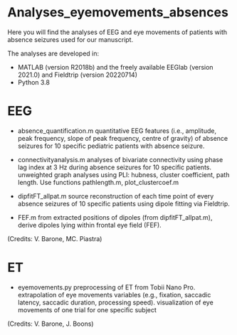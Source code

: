 # Analyses_eyemovements_absences
Here you will find the analyses of EEG and eye movements of patients with absence seizures used for our manuscript. 



The analyses are developed in:
- MATLAB (version R2018b) and the freely available EEGlab (version 2021.0) and Fieldtrip (version 20220714)
- Python 3.8

# EEG 
- absence_quantification.m
quantitative EEG features (i.e., amplitude, peak frequency, slope of peak frequency, centre of gravity) of absence seizures for 10 specific pediatric patients with absence seizure. 

- connectivityanalysis.m
analyses of bivariate connectivity using phase lag index at 3 Hz during absence seizures for 10 specific patients. 
unweighted graph analyses using PLI: hubness, cluster coefficient, path length. Use functions pathlength.m, plot_clustercoef.m

- dipfitFT_allpat.m 
source reconstruction of each time point of every absence seizures of 10 specific patients using dipole fitting via Fieldtrip.

- FEF.m 
from extracted positions of dipoles (from dipfitFT_allpat.m), derive dipoles lying within frontal eye field (FEF). 

(Credits: V. Barone, MC. Piastra)

# ET  

- eyemovements.py
preprocessing of ET from Tobii Nano Pro. 
extrapolation of eye movements variables (e.g., fixation, saccadic latency, saccadic duration, processing speed).
visualization of eye movements of one trial for one specific subject

(Credits: V. Barone, J. Boons)
